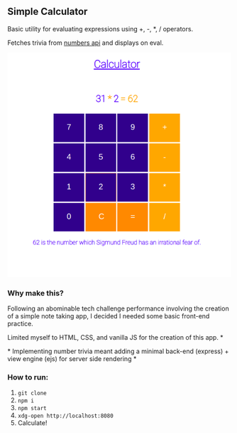 ## Simple Calculator

Basic utility for evaluating expressions using +, -, \*, / operators.

Fetches trivia from [numbers api](http://www.numbersapi.com) and displays on eval. 

![calc screenshot](/img/calc.png?raw=true)

### Why make this?

Following an abominable tech challenge performance involving the creation of a simple note taking app, I decided I needed some basic front-end practice. 

Limited myself to HTML, CSS, and vanilla JS for the creation of this app. \*

\* Implementing number trivia meant adding a minimal back-end (express) + view engine (ejs) for server side rendering \*

### How to run:

1. ```git clone``` 
2. ```npm i```
3. ```npm start```
4. ```xdg-open http://localhost:8080```
5. Calculate!